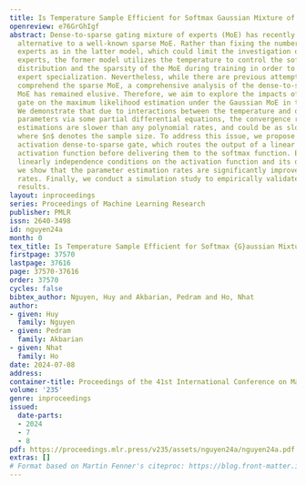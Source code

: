 ```yaml
---
title: Is Temperature Sample Efficient for Softmax Gaussian Mixture of Experts?
openreview: e76GrGhIgf
abstract: Dense-to-sparse gating mixture of experts (MoE) has recently become an effective
  alternative to a well-known sparse MoE. Rather than fixing the number of activated
  experts as in the latter model, which could limit the investigation of potential
  experts, the former model utilizes the temperature to control the softmax weight
  distribution and the sparsity of the MoE during training in order to stabilize the
  expert specialization. Nevertheless, while there are previous attempts to theoretically
  comprehend the sparse MoE, a comprehensive analysis of the dense-to-sparse gating
  MoE has remained elusive. Therefore, we aim to explore the impacts of the dense-to-sparse
  gate on the maximum likelihood estimation under the Gaussian MoE in this paper.
  We demonstrate that due to interactions between the temperature and other model
  parameters via some partial differential equations, the convergence rates of parameter
  estimations are slower than any polynomial rates, and could be as slow as $\mathcal{O}(1/\log(n))$,
  where $n$ denotes the sample size. To address this issue, we propose using a novel
  activation dense-to-sparse gate, which routes the output of a linear layer to an
  activation function before delivering them to the softmax function. By imposing
  linearly independence conditions on the activation function and its derivatives,
  we show that the parameter estimation rates are significantly improved to polynomial
  rates. Finally, we conduct a simulation study to empirically validate our theoretical
  results.
layout: inproceedings
series: Proceedings of Machine Learning Research
publisher: PMLR
issn: 2640-3498
id: nguyen24a
month: 0
tex_title: Is Temperature Sample Efficient for Softmax {G}aussian Mixture of Experts?
firstpage: 37570
lastpage: 37616
page: 37570-37616
order: 37570
cycles: false
bibtex_author: Nguyen, Huy and Akbarian, Pedram and Ho, Nhat
author:
- given: Huy
  family: Nguyen
- given: Pedram
  family: Akbarian
- given: Nhat
  family: Ho
date: 2024-07-08
address:
container-title: Proceedings of the 41st International Conference on Machine Learning
volume: '235'
genre: inproceedings
issued:
  date-parts:
  - 2024
  - 7
  - 8
pdf: https://proceedings.mlr.press/v235/assets/nguyen24a/nguyen24a.pdf
extras: []
# Format based on Martin Fenner's citeproc: https://blog.front-matter.io/posts/citeproc-yaml-for-bibliographies/
---
```

